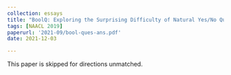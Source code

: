 ```yaml
---
collection: essays
title: "BoolQ: Exploring the Surprising Difficulty of Natural Yes/No Questions"
tags: [NAACL 2019]
paperurl: '2021-09/bool-ques-ans.pdf'
date: 2021-12-03

---
```


This paper is skipped for directions unmatched.



